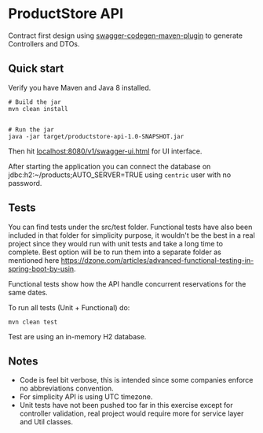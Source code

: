 # ProductStore API

Contract first design using [swagger-codegen-maven-plugin](https://github.com/swagger-api/swagger-codegen/blob/master/modules/swagger-codegen-maven-plugin/README.md) 
to generate Controllers and DTOs.


## Quick start

Verify you have Maven and Java 8 installed.

```
# Build the jar
mvn clean install


# Run the jar
java -jar target/productstore-api-1.0-SNAPSHOT.jar
```
Then hit [localhost:8080/v1/swagger-ui.html](http://localhost:8080/v1/swagger-ui.html) for UI interface.


After starting the application you can connect the database on jdbc:h2:~/products;AUTO_SERVER=TRUE using `centric` user with no password.

## Tests

You can find tests under the src/test folder.
Functional tests have also been included in that folder for simplicity purpose, it wouldn't be the best in a real 
project since they would run with unit tests and take a long time to complete. Best option will be to run them into 
a separate folder as mentioned here https://dzone.com/articles/advanced-functional-testing-in-spring-boot-by-usin.

Functional tests show how the API handle concurrent reservations for the same dates.

To run all tests (Unit + Functional) do:
```
mvn clean test
```

Test are using an in-memory H2 database.


## Notes
- Code is feel bit verbose, this is intended since some companies enforce no abbreviations convention.
- For simplicity API is using UTC timezone.
- Unit tests have not been pushed too far in this exercise except for controller validation, real project would require more for 
service layer and Util classes.
